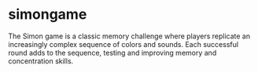 # simongame
The Simon game is a classic memory challenge where players replicate an increasingly complex sequence of colors and sounds. Each successful round adds to the sequence, testing and improving memory and concentration skills.
